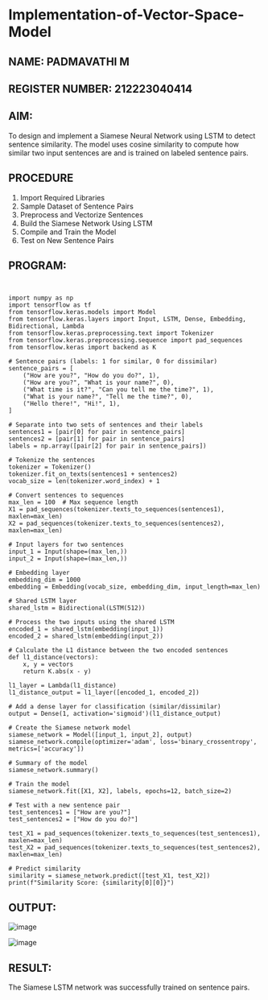 # Implementation-of-Vector-Space-Model
## NAME: PADMAVATHI M
## REGISTER NUMBER: 212223040414

## AIM:
To design and implement a Siamese Neural Network using LSTM to detect sentence similarity. The model uses cosine similarity to compute how similar two input sentences are and is trained on labeled sentence pairs.

## PROCEDURE
1. Import Required Libraries
2. Sample Dataset of Sentence Pairs
3. Preprocess and Vectorize Sentences
4. Build the Siamese Network Using LSTM
5. Compile and Train the Model
6. Test on New Sentence Pairs

## PROGRAM:
```


import numpy as np
import tensorflow as tf
from tensorflow.keras.models import Model
from tensorflow.keras.layers import Input, LSTM, Dense, Embedding, Bidirectional, Lambda
from tensorflow.keras.preprocessing.text import Tokenizer
from tensorflow.keras.preprocessing.sequence import pad_sequences
from tensorflow.keras import backend as K

# Sentence pairs (labels: 1 for similar, 0 for dissimilar)
sentence_pairs = [
    ("How are you?", "How do you do?", 1),
    ("How are you?", "What is your name?", 0),
    ("What time is it?", "Can you tell me the time?", 1),
    ("What is your name?", "Tell me the time?", 0),
    ("Hello there!", "Hi!", 1),
]

# Separate into two sets of sentences and their labels
sentences1 = [pair[0] for pair in sentence_pairs]
sentences2 = [pair[1] for pair in sentence_pairs]
labels = np.array([pair[2] for pair in sentence_pairs])

# Tokenize the sentences
tokenizer = Tokenizer()
tokenizer.fit_on_texts(sentences1 + sentences2)
vocab_size = len(tokenizer.word_index) + 1

# Convert sentences to sequences
max_len = 100  # Max sequence length
X1 = pad_sequences(tokenizer.texts_to_sequences(sentences1), maxlen=max_len)
X2 = pad_sequences(tokenizer.texts_to_sequences(sentences2), maxlen=max_len)

# Input layers for two sentences
input_1 = Input(shape=(max_len,))
input_2 = Input(shape=(max_len,))

# Embedding layer
embedding_dim = 1000
embedding = Embedding(vocab_size, embedding_dim, input_length=max_len)

# Shared LSTM layer
shared_lstm = Bidirectional(LSTM(512))

# Process the two inputs using the shared LSTM
encoded_1 = shared_lstm(embedding(input_1))
encoded_2 = shared_lstm(embedding(input_2))

# Calculate the L1 distance between the two encoded sentences
def l1_distance(vectors):
    x, y = vectors
    return K.abs(x - y)

l1_layer = Lambda(l1_distance)
l1_distance_output = l1_layer([encoded_1, encoded_2])

# Add a dense layer for classification (similar/dissimilar)
output = Dense(1, activation='sigmoid')(l1_distance_output)

# Create the Siamese network model
siamese_network = Model([input_1, input_2], output)
siamese_network.compile(optimizer='adam', loss='binary_crossentropy', metrics=['accuracy'])

# Summary of the model
siamese_network.summary()

# Train the model
siamese_network.fit([X1, X2], labels, epochs=12, batch_size=2)

# Test with a new sentence pair
test_sentences1 = ["How are you?"]
test_sentences2 = ["How do you do?"]

test_X1 = pad_sequences(tokenizer.texts_to_sequences(test_sentences1), maxlen=max_len)
test_X2 = pad_sequences(tokenizer.texts_to_sequences(test_sentences2), maxlen=max_len)

# Predict similarity
similarity = siamese_network.predict([test_X1, test_X2])
print(f"Similarity Score: {similarity[0][0]}")

```

## OUTPUT:
![image](https://github.com/user-attachments/assets/fe3f981d-8d94-436d-aa94-2a2daa3ad260)

![image](https://github.com/user-attachments/assets/203d8313-d6dd-429b-aa01-5f01b09de71b)

## RESULT:
The Siamese LSTM network was successfully trained on sentence pairs.


